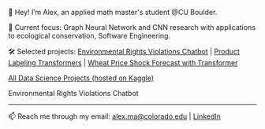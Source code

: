 👋 Hey! I’m Alex, an applied math master's student @CU Boulder.

🚀 Current focus: Graph Neural Network and CNN research with applications to ecological conservation, Software Engineering. 

🛠️ Selected projects: [Environmental Rights Violations Chatbot](https://www.kaggle.com/code/tianyimasf/environmental-rights-violations-chatbot) | [Product Labeling Transformers](https://www.kaggle.com/code/tianyimasf/product-labeling-transformers) | [Wheat Price Shock Forecast with Transformer](https://www.kaggle.com/code/tianyimasf/wheat-price-shock-forecast)

[All Data Science Projects (hosted on Kaggle)](https://tianyimasf.github.io/ai-for-good-projects.html)

Environmental Rights Violations Chatbot

---

📫 Reach me through my email: alex.ma@colorado.edu | [LinkedIn](https://www.linkedin.com/in/alex-tianyi-ma/)
